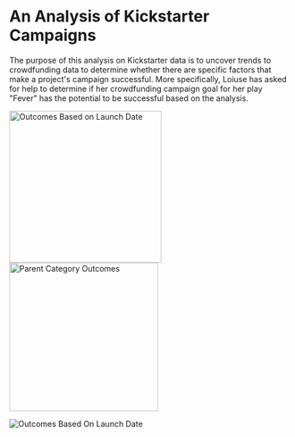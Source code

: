 # An Analysis of Kickstarter Campaigns
The purpose of this analysis on Kickstarter data is to uncover trends to crowdfunding data to determine whether there are specific factors that make a project's campaign successful.  More specifically, Loiuse has asked for help to determine if her crowdfunding campaign goal for her play "Fever" has the potential to be successful based on the analysis.


<img width="272" alt="Outcomes Based on Launch Date" src="https://user-images.githubusercontent.com/110485380/188962417-9a3f950b-c9a2-4b6c-854d-8cd4cf9cc420.png">


<img width="266" alt="Parent Category Outcomes" src="https://user-images.githubusercontent.com/110485380/188962593-01445b01-d97a-44f3-b2a1-da8d442bb566.png">





![Outcomes Based On Launch Date](C:/Users/jerry/Desktop/Images/OutcomesBasedOnLaunchDate.png)


